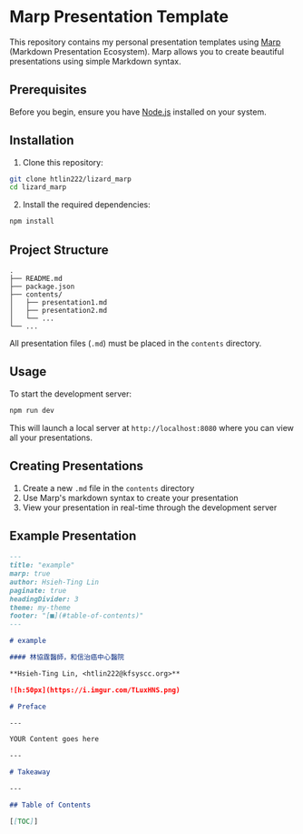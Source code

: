 # Marp Presentation Template

This repository contains my personal presentation templates using [Marp](https://marp.app/) (Markdown Presentation Ecosystem). Marp allows you to create beautiful presentations using simple Markdown syntax.

## Prerequisites

Before you begin, ensure you have [Node.js](https://nodejs.org/) installed on your system.

## Installation

1. Clone this repository:

```bash
git clone htlin222/lizard_marp
cd lizard_marp
```

2. Install the required dependencies:

```bash
npm install
```

## Project Structure

```
.
├── README.md
├── package.json
├── contents/
│   ├── presentation1.md
│   ├── presentation2.md
│   └── ...
└── ...
```

All presentation files (`.md`) must be placed in the `contents` directory.

## Usage

To start the development server:

```bash
npm run dev
```

This will launch a local server at `http://localhost:8080` where you can view all your presentations.

## Creating Presentations

1. Create a new `.md` file in the `contents` directory
2. Use Marp's markdown syntax to create your presentation
3. View your presentation in real-time through the development server

## Example Presentation

```markdown
---
title: "example"
marp: true
author: Hsieh-Ting Lin
paginate: true
headingDivider: 3
theme: my-theme
footer: "[■](#table-of-contents)"
---

# example

#### 林協霆醫師，和信治癌中心醫院

**Hsieh-Ting Lin, <htlin222@kfsyscc.org>**

![h:50px](https://i.imgur.com/TLuxHNS.png)

# Preface

---

YOUR Content goes here

---

# Takeaway

---

## Table of Contents

[[TOC]]
```
